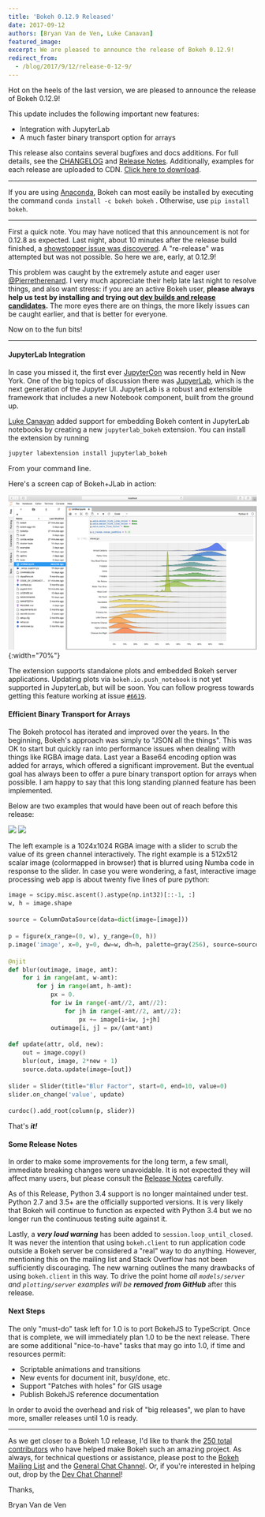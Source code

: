 ```yaml
---
title: 'Bokeh 0.12.9 Released'
date: 2017-09-12
authors: [Bryan Van de Ven, Luke Canavan]
featured_image:
excerpt: We are pleased to announce the release of Bokeh 0.12.9!
redirect_from:
  - /blog/2017/9/12/release-0-12-9/
---
```


Hot on the heels of the last version, we are pleased to announce the release of Bokeh 0.12.9!

This update includes the following important new features:

* Integration with JupyterLab
* A much faster binary transport option for arrays

This release also contains several bugfixes and docs additions.
For full details, see the [CHANGELOG](https://github.com/bokeh/bokeh/blob/master/CHANGELOG)
and [Release Notes](https://bokeh.pydata.org/en/0.12.9/docs/releases/0.12.9.html).
Additionally, examples for each release are uploaded to CDN.
[Click here to download](https://cdn.pydata.org/bokeh/examples/examples-0.12.9.zip).

-----

If you are using
[Anaconda](https://www.anaconda.com/downloads), Bokeh can most easily be installed
by executing the command ``conda install -c bokeh bokeh`` . Otherwise, use
``pip install bokeh``.

-----

First a quick note. You may have noticed that this announcement is not for 0.12.8
as expected. Last night, about 10 minutes after the release build finished,
a [showstopper issue was discovered](https://github.com/bokeh/bokeh/issues/6922).
A "re-release" was attempted but was not possible. So here we are, early, at 0.12.9!

This problem was caught by the extremely astute and eager user
[@Pierretherenard](https://github.com/pierretherenard). I very much appreciate their
help late last night to resolve things, and
also want stress: if you are an active Bokeh user, **please always help us test by installing
and trying out [dev builds and release candidates](https://bokeh.pydata.org/en/latest/docs/installation.html#developer-builds).** The more eyes there are on things, the
more likely issues can be caught earlier, and that is better for everyone.

Now on to the fun bits!

-----

#### JupyterLab Integration

In case you missed it, the first ever [JupyterCon](https://conferences.oreilly.com/jupyter/jup-ny) was recently held in New York. One of the big topics of discussion there
was [JupyerLab](https://github.com/jupyterlab/jupyterlab), which is the next generation
of the Jupyter UI. JupyterLab is a robust and extensible framework that includes a new
Notebook component, built from the ground up.

[Luke Canavan](https://github.com/canavandl) added support for embedding Bokeh
content in JupyterLab notebooks by creating a new
``jupyterlab_bokeh`` extension. You can install the extension by running

```sh
jupyter labextension install jupyterlab_bokeh
```

From your command line.

Here's a screen cap of Bokeh+JLab in action:

![Image of ridge plot in JupyterLab](/images/release-0-12-9/ridgeplot_jupyter_lab.png){:width="70%"}

The extension supports standalone plots and embedded Bokeh server applications.
Updating plots via ``bokeh.io.push_notebook`` is not yet supported in
JupyterLab, but will be soon. You can follow progress towards getting this
feature working at issue
[``#6619``](https://github.com/bokeh/bokeh/issues/6919).

#### Efficient Binary Transport for Arrays

The Bokeh protocol has iterated and improved over the years. In the beginning, Bokeh's
approach was simply to "JSON all the things". This was OK to start but quickly ran into
performance issues when dealing with things like RGBA image data. Last year a Base64
encoding option was added for arrays, which offered a significant improvement. But
the eventual goal has always been to offer a pure binary transport option for arrays
when possible. I am happy to say that this long standing planned feature has been
implemented.

Below are two examples that would have been out of reach before this release:

<div class="gallery" data-columns="2">
<img src="/images/release-0-12-9/image.gif">
<img src="/images/release-0-12-9/numba.gif">
</div>

The left example is a 1024x1024 RGBA image with a slider to scrub the value
of its green channel interactively. The right example is a 512x512 scalar
image (colormapped in browser) that is blurred using Numba code in response to the
slider. In case you were wondering, a fast, interactive image processing web app is
about twenty five lines of pure python:

```python
image = scipy.misc.ascent().astype(np.int32)[::-1, :]
w, h = image.shape

source = ColumnDataSource(data=dict(image=[image]))

p = figure(x_range=(0, w), y_range=(0, h))
p.image('image', x=0, y=0, dw=w, dh=h, palette=gray(256), source=source)

@njit
def blur(outimage, image, amt):
    for i in range(amt, w-amt):
        for j in range(amt, h-amt):
            px = 0.
            for iw in range(-amt//2, amt//2):
                for jh in range(-amt//2, amt//2):
                    px += image[i+iw, j+jh]
            outimage[i, j] = px/(amt*amt)

def update(attr, old, new):
    out = image.copy()
    blur(out, image, 2*new + 1)
    source.data.update(image=[out])

slider = Slider(title="Blur Factor", start=0, end=10, value=0)
slider.on_change('value', update)

curdoc().add_root(column(p, slider))
```

That's ***it!***

#### Some Release Notes

In order to make some improvements for the long term, a few small, immediate
breaking changes were unavoidable. It is not expected they will affect many users, but
please consult the
[Release Notes](https://bokeh.pydata.org/en/0.12.9/docs/releases/0.12.9.html)
carefully.

As of this Release, Python 3.4 support is no longer maintained under test. Python 2.7
and 3.5+ are the officially supported versions. It is very likely that Bokeh will
continue to function as expected with Python 3.4 but we no longer run the
continuous testing suite against it.

Lastly, a ***very loud warning*** has been added to ``session.loop_until_closed``. It was
never the intention that using ``bokeh.client`` to run application code outside a
Bokeh server be considered a "real" way to do anything. However, mentioning this on the
mailing list and Stack Overflow has not been sufficiently discouraging. The new warning
outlines the many drawbacks of using ``bokeh.client`` in this way.
To drive the point home *all ``models/server`` and ``plotting/server`` examples will be* ***removed from GitHub*** after this release.

#### Next Steps

The only "must-do" task left for 1.0 is to port BokehJS
to TypeScript. Once that is complete, we will immediately
plan 1.0 to be the next release. There are some additional
"nice-to-have" tasks that may go into 1.0, if time and resources permit:

* Scriptable animations and transitions
* New events for document init, busy/done, etc.
* Support "Patches with holes" for GIS usage
* Publish BokehJS reference documentation

In order to avoid the overhead and risk of "big releases", we plan to have more,
smaller releases until 1.0 is ready.

-----

As we get closer to a Bokeh 1.0 release, I'd like to thank the [250
total contributors](https://github.com/bokeh/bokeh/graphs/contributors) who
have helped make Bokeh such an amazing project. As always, for technical questions
or assistance, please post to the
[Bokeh Mailing List](https://groups.google.com/a/anaconda.com/forum/#!forum/bokeh)
and the [General Chat Channel](https://gitter.im/bokeh/bokeh). Or, if you're
interested in helping out, drop by the [Dev Chat Channel](https://gitter.im/bokeh/bokeh-dev)!

Thanks,

Bryan Van de Ven
